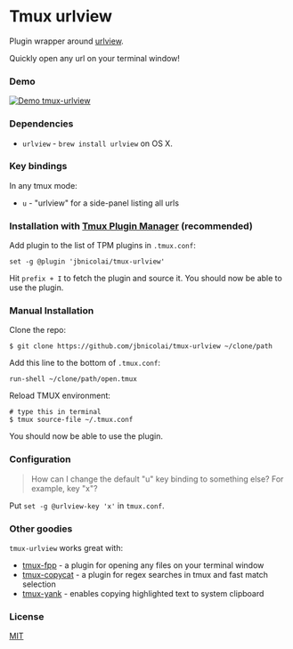 # Tmux urlview

Plugin wrapper around [urlview](https://github.com/sigpipe/urlview).

Quickly open any url on your terminal window!

### Demo

[![Demo tmux-urlview](http://g.recordit.co/5Uh5W4oaPR.gif)](http://recordit.co/5Uh5W4oaPR)

### Dependencies

- `urlview` - `brew install urlview` on OS X.

### Key bindings

In any tmux mode:

- `u` - "urlview" for a side-panel listing all urls


### Installation with [Tmux Plugin Manager](https://github.com/tmux-plugins/tpm) (recommended)

Add plugin to the list of TPM plugins in `.tmux.conf`:

    set -g @plugin 'jbnicolai/tmux-urlview'


Hit `prefix + I` to fetch the plugin and source it. You should now be able to
use the plugin.

### Manual Installation

Clone the repo:

    $ git clone https://github.com/jbnicolai/tmux-urlview ~/clone/path

Add this line to the bottom of `.tmux.conf`:

    run-shell ~/clone/path/open.tmux

Reload TMUX environment:

    # type this in terminal
    $ tmux source-file ~/.tmux.conf

You should now be able to use the plugin.

### Configuration

> How can I change the default "u" key binding to something else? For example,
> key "x"?

Put `set -g @urlview-key 'x'` in `tmux.conf`.

### Other goodies

`tmux-urlview` works great with:

- [tmux-fpp](https://github.com/jbnicolai/tmux-fpp) - a plugin for
  opening any files on your terminal window
- [tmux-copycat](https://github.com/tmux-plugins/tmux-copycat) - a plugin for
  regex searches in tmux and fast match selection
- [tmux-yank](https://github.com/tmux-plugins/tmux-yank) - enables copying
  highlighted text to system clipboard

### License

[MIT](LICENSE.md)
